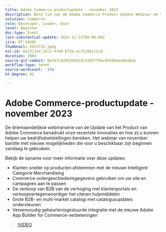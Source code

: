 ```yaml
---
title: Adobe Commerce-productupdate - november 2023
description: Word lid van de Adobe Commerce Product Update Webinar om te leren hoe wij het platform met vele nieuwe en opwindende mogelijkheden transformeren! We zullen de nieuwste Commerce-innovaties laten zien en laten zien hoe deze u helpen uw verkoop te vergroten, de ontwikkeling te stroomlijnen en de prestaties te verbeteren.
solution: Commerce
role: Developer, Leader, User
level: Beginner
doc-type: Event
last-substantial-update: 2023-11-15T00:00:00Z
jira: KT-14485
thumbnail: 3425732.jpeg
exl-id: 8a33c324-32c3-47e8-b71b-ac75c66c11cd
duration: 2904
source-git-commit: 9a297cda953d4414131657f9ac84580aea0eabeb
workflow-type: tm+mt
source-wordcount: '154'
ht-degree: 0%

---
```


# Adobe Commerce-productupdate - november 2023

De driemaandelijkse webinarserie van de Update van het Product van Adobe Commerce benadrukt onze recentste innovaties en hoe zij u kunnen helpen uw bedrijfsdoelstellingen bereiken. Het webinar van november barstte met nieuwe mogelijkheden die voor u beschikbaar zijn beginnen vandaag te gebruiken.

Bekijk de opname voor meer informatie over deze updates:

* Klanten sneller op producten afstemmen met de nieuwe Intelligent Categorie Merchandising
* Commerce-ordergeschiedenisgegevens gebruiken om uw site en campagnes aan te passen
* De verkoop van B2B van de verhoging met klantenportals en verkoopvertegenwoordiger het citeren hulpmiddelen
* Grote B2B- en multi-market catalogi met catalogusupdates ondersteunen
* Vereenvoudig gebeurtenisgestuurde integratie met de nieuwe Adobe App Builder for Commerce-verbeteringen

>[!VIDEO](https://video.tv.adobe.com/v/3425732/?learn=on)

